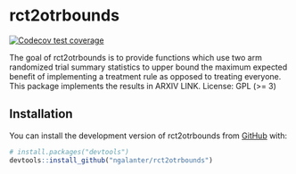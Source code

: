 
<!-- README.md is generated from README.Rmd. Please edit that file -->

# rct2otrbounds

<!-- badges: start -->

[![Codecov test
coverage](https://codecov.io/gh/ngalanter/rct2otrbounds/branch/master/graph/badge.svg)](https://app.codecov.io/gh/ngalanter/rct2otrbounds?branch=master)
<!-- badges: end -->

The goal of rct2otrbounds is to provide functions which use two arm
randomized trial summary statistics to upper bound the maximum expected
benefit of implementing a treatment rule as opposed to treating
everyone. This package implements the results in ARXIV LINK. License:
GPL (\>= 3)

## Installation

You can install the development version of rct2otrbounds from
[GitHub](https://github.com/) with:

``` r
# install.packages("devtools")
devtools::install_github("ngalanter/rct2otrbounds")
```
